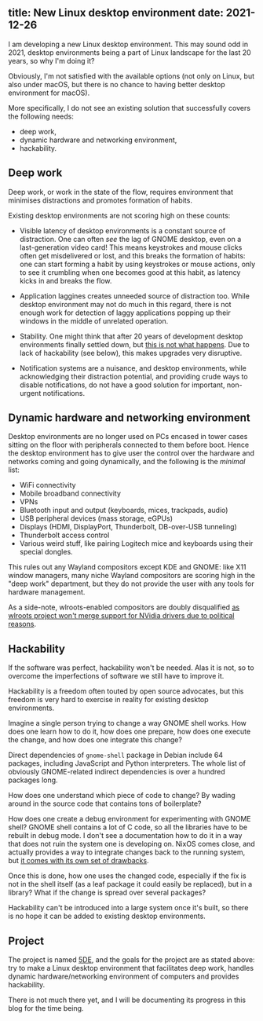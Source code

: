 title: New Linux desktop environment
date: 2021-12-26
----
I am developing a new Linux desktop environment. This may sound odd in
2021, desktop environments being a part of Linux landscape for the last
20 years, so why I'm doing it?

Obviously, I'm not satisfied with the available options (not only on Linux,
but also under macOS, but there is no chance to having better desktop environment
for macOS).

More specifically, I do not see an existing solution that successfully
covers the following needs:
- deep work,
- dynamic hardware and networking environment,
- hackability.

## Deep work

Deep work, or work in the state of the flow, requires environment that minimises
distractions and promotes formation of habits.

Existing desktop environments are not scoring high on these counts:

* Visible latency of desktop environments is a constant source of distraction.
  One can often _see_ the lag of GNOME desktop, even on a last-generation video
  card! This means keystrokes and mouse clicks often get misdelivered or lost,
  and this breaks the formation of habits: one can start forming a habit by
  using keystrokes or mouse actions, only to see it crumbling when one becomes
  good at this habit, as latency kicks in and breaks the flow.

* Application laggines creates unneeded source of distraction too. While desktop
  environment may not do much in this regard, there is not enough work for
  detection of laggy applications popping up their windows in the middle of
  unrelated operation.

* Stability. One might think that after 20 years of development desktop environments
  finally settled down, but [this is not what happens](https://gitlab.gnome.org/GNOME/gnome-shell/-/commit/7298ee23e91b756c7009b4d7687dfd8673856f8b).
  Due to lack of hackability (see below), this makes upgrades very disruptive.

* Notification systems are a nuisance, and desktop environments, while
  acknowledging their distraction potential, and providing crude ways to disable
  notifications, do not have a good solution for important, non-urgent
  notifications.

## Dynamic hardware and networking environment

Desktop environments are no longer used on PCs encased in tower cases sitting
on the floor with peripherals connected to them before boot. Hence the
desktop environment has to give user the control over the hardware and networks
coming and going dynamically, and the following is the _minimal_ list:

- WiFi connectivity
- Mobile broadband connectivity
- VPNs
- Bluetooth input and output (keyboards, mices, trackpads, audio)
- USB peripheral devices (mass storage, eGPUs)
- Displays (HDMI, DisplayPort, Thunderbolt, DB-over-USB tunneling)
- Thunderbolt access control
- Various weird stuff, like pairing Logitech mice and keyboards using
  their special dongles.

This rules out any Wayland compositors except KDE and GNOME: like X11 window
managers, many niche Wayland compositors are scoring high in the "deep work"
department, but they do not provide the user with any tools for hardware
management.

As a side-note, wlroots-enabled compositors are doubly disqualified
[as wlroots project won't merge support for NVidia drivers due to political reasons](https://github.com/danvd/wlroots-eglstreams).

## Hackability

If the software was perfect, hackability won't be needed. Alas it is not, so
to overcome the imperfections of software we still have to improve it.

Hackability is a freedom often touted by open source advocates, but this
freedom is very hard to exercise in reality for existing desktop
environments.

Imagine a single person trying to change a way GNOME shell works. How does one
learn how to do it, how does one prepare, how does one execute the change, and
how does one integrate this change?

Direct dependencies of `gnome-shell` package in Debian include 64 packages,
including JavaScript and Python interpreters. The whole list of obviously
GNOME-related indirect dependencies is over a hundred packages long.

How does one understand which piece of code to change? By wading around in the
source code that contains tons of boilerplate?

How does one create a debug environment for experimenting with GNOME shell?
GNOME shell contains a lot of C code, so all the libraries have to be rebuilt in
debug mode. I don't see a documentation how to do it in a way that does not
ruin the system one is developing on. NixOS comes close, and actually provides
a way to integrate changes back to the running system, but
[it comes with its own set of drawbacks](/2021/10/18/linux-is-not-os).

Once this is done, how one uses the changed code, especially if the fix is not
in the shell itself (as a leaf package it could easily be replaced), but in a
library? What if the change is spread over several packages?

Hackability can't be introduced into a large system once it's built, so
there is no hope it can be added to existing desktop environments.

## Project

The project is named [5DE](https://github.com/5de), and the goals for the project
are as stated above: try to make a Linux desktop environment that facilitates
deep work, handles dynamic hardware/networking environment of computers and
provides hackability.

There is not much there yet, and I will be documenting its progress in this blog
for the time being.

